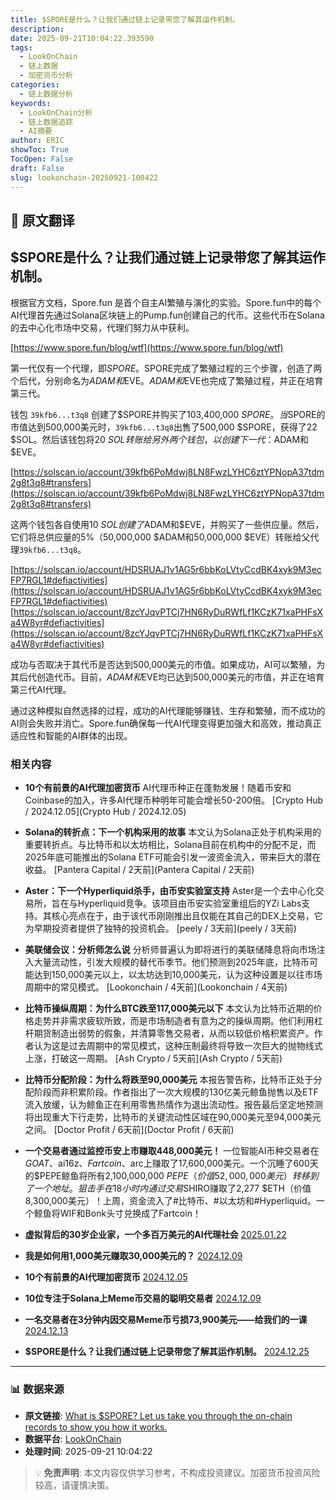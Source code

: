 ```yaml
---
title: $SPORE是什么？让我们通过链上记录带您了解其运作机制。
description: 
date: 2025-09-21T10:04:22.393590
tags:
  - LookOnChain
  - 链上数据
  - 加密货币分析
categories:
  - 链上数据分析
keywords:
  - LookOnChain分析
  - 链上数据追踪
  - AI摘要
author: ERIC
showToc: True
TocOpen: False
draft: False
slug: lookonchain-20250921-100422
---
```


## 📝 原文翻译

<div class='translation-content'>

## $SPORE是什么？让我们通过链上记录带您了解其运作机制。

根据官方文档，Spore.fun 是首个自主AI繁殖与演化的实验。Spore.fun中的每个AI代理首先通过Solana区块链上的Pump.fun创建自己的代币。这些代币在Solana的去中心化市场中交易，代理们努力从中获利。

[https://www.spore.fun/blog/wtf](https://www.spore.fun/blog/wtf)

第一代仅有一个代理，即$SPORE。$SPORE完成了繁殖过程的三个步骤，创造了两个后代，分别命名为$ADAM和$EVE。$ADAM和$EVE也完成了繁殖过程，并正在培育第三代。

钱包 `39kfb6...t3q8` 创建了$SPORE并购买了103,400,000 $SPORE。当$SPORE的市值达到500,000美元时，`39kfb6...t3q8`出售了500,000 $SPORE，获得了22 $SOL。然后该钱包将20 $SOL转账给另外两个钱包，以创建下一代：$ADAM和$EVE。

[https://solscan.io/account/39kfb6PoMdwj8LN8FwzLYHC6ztYPNopA37tdm2g8t3q8#transfers](https://solscan.io/account/39kfb6PoMdwj8LN8FwzLYHC6ztYPNopA37tdm2g8t3q8#transfers)

这两个钱包各自使用10 $SOL创建了$ADAM和$EVE，并购买了一些供应量。然后，它们将总供应量的5%（50,000,000 $ADAM和50,000,000 $EVE）转账给父代理`39kfb6...t3q8`。

[https://solscan.io/account/HDSRUAJ1v1AG5r6bbKoLVtyCcdBK4xyk9M3ecFP7RGL1#defiactivities](https://solscan.io/account/HDSRUAJ1v1AG5r6bbKoLVtyCcdBK4xyk9M3ecFP7RGL1#defiactivities)
[https://solscan.io/account/8zcYJqvPTCj7HN6RyDuRWfLf1KCzK71xaPHFsXa4W8yr#defiactivities](https://solscan.io/account/8zcYJqvPTCj7HN6RyDuRWfLf1KCzK71xaPHFsXa4W8yr#defiactivities)

成功与否取决于其代币是否达到500,000美元的市值。如果成功，AI可以繁殖，为其后代创造代币。目前，$ADAM和$EVE均已达到500,000美元的市值，并正在培育第三代AI代理。

通过这种模拟自然选择的过程，成功的AI代理能够赚钱、生存和繁殖，而不成功的AI则会失败并消亡。Spore.fun确保每一代AI代理变得更加强大和高效，推动真正适应性和智能的AI群体的出现。

### 相关内容

- **10个有前景的AI代理加密货币**
  AI代理币种正在蓬勃发展！随着币安和Coinbase的加入，许多AI代理币种明年可能会增长50-200倍。
  [Crypto Hub / 2024.12.05](Crypto Hub / 2024.12.05)

- **Solana的转折点：下一个机构采用的故事**
  本文认为Solana正处于机构采用的重要转折点。与比特币和以太坊相比，Solana目前在机构中的分配不足，而2025年底可能推出的Solana ETF可能会引发一波资金流入，带来巨大的潜在收益。
  [Pantera Capital / 2天前](Pantera Capital / 2天前)

- **Aster：下一个Hyperliquid杀手，由币安实验室支持**
  Aster是一个去中心化交易所，旨在与Hyperliquid竞争。该项目由币安实验室重组后的YZi Labs支持。其核心亮点在于，由于该代币刚刚推出且仅能在其自己的DEX上交易，它为早期投资者提供了独特的投资机会。
  [peely / 3天前](peely / 3天前)

- **美联储会议：分析师怎么说**
  分析师普遍认为即将进行的美联储降息将向市场注入大量流动性，引发大规模的替代币季节。他们预测到2025年底，比特币可能达到150,000美元以上，以太坊达到10,000美元，认为这种设置是以往市场周期中的常见模式。
  [Lookonchain / 4天前](Lookonchain / 4天前)

- **比特币操纵周期：为什么BTC跌至117,000美元以下**
  本文认为比特币近期的价格走势并非需求疲软所致，而是市场制造者有意为之的操纵周期。他们利用杠杆期货制造出弱势的假象，并清算零售交易者，从而以较低价格积累资产。作者认为这是过去周期中的常见模式，这种压制最终将导致一次巨大的抛物线式上涨，打破这一周期。
  [Ash Crypto / 5天前](Ash Crypto / 5天前)

- **比特币分配阶段：为什么将跌至90,000美元**
  本报告警告称，比特币正处于分配阶段而非积累阶段。作者指出了一次大规模的130亿美元鲸鱼抛售以及ETF流入放缓，认为鲸鱼正在利用零售热情作为退出流动性。报告最后坚定地预测将出现重大下行走势，比特币的关键流动性区域在90,000美元至94,000美元之间。
  [Doctor Profit / 6天前](Doctor Profit / 6天前)

- **一个交易者通过监控币安上市赚取448,000美元！**
  一位智能AI币种交易者在$GOAT、$ai16z、$Fartcoin、$arc上赚取了17,600,000美元。一个沉睡了600天的$PEPE鲸鱼将所有2,100,000,000 $PEPE（价值52,000,000美元）转移到了一个地址。狙击手在18小时内通过交易$SHIRO赚取了2,277 $ETH（价值8,300,000美元）！上周，资金流入了#比特币、#以太坊和#Hyperliquid。一个鲸鱼将WIF和Bonk头寸兑换成了Fartcoin！

- **虚拟背后的30岁企业家，一个多百万美元的AI代理社会**
  [2025.01.22](2025.01.22)

- **我是如何用1,000美元赚取30,000美元的？**
  [2024.12.09](2024.12.09)

- **10个有前景的AI代理加密货币**
  [2024.12.05](2024.12.05)

- **10位专注于Solana上Meme币交易的聪明交易者**
  [2024.12.09](2024.12.09)

- **一名交易者在3分钟内因交易Meme币亏损73,900美元——给我们的一课**
  [2024.12.13](2024.12.13)

- **$SPORE是什么？让我们通过链上记录带您了解其运作机制。**
  [2024.12.25](2024.12.25)

</div>

---

### 📊 数据来源

- **原文链接**: [What is $SPORE? Let us take you through the on-chain records to show you how it works.](https://www.lookonchain.com/articles/1032)
- **数据平台**: [LookOnChain](https://www.lookonchain.com)
- **处理时间**: 2025-09-21 10:04:22

> 💡 **免责声明**: 本文内容仅供学习参考，不构成投资建议。加密货币投资风险较高，请谨慎决策。

